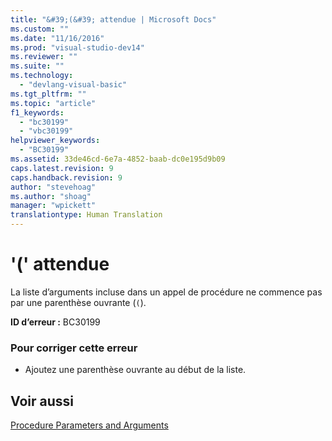 ```yaml
---
title: "&#39;(&#39; attendue | Microsoft Docs"
ms.custom: ""
ms.date: "11/16/2016"
ms.prod: "visual-studio-dev14"
ms.reviewer: ""
ms.suite: ""
ms.technology: 
  - "devlang-visual-basic"
ms.tgt_pltfrm: ""
ms.topic: "article"
f1_keywords: 
  - "bc30199"
  - "vbc30199"
helpviewer_keywords: 
  - "BC30199"
ms.assetid: 33de46cd-6e7a-4852-baab-dc0e195d9b09
caps.latest.revision: 9
caps.handback.revision: 9
author: "stevehoag"
ms.author: "shoag"
manager: "wpickett"
translationtype: Human Translation
---
```

# &#39;(&#39; attendue
La liste d’arguments incluse dans un appel de procédure ne commence pas par une parenthèse ouvrante \(`(`\).  
  
 **ID d’erreur :** BC30199  
  
### Pour corriger cette erreur  
  
-   Ajoutez une parenthèse ouvrante au début de la liste.  
  
## Voir aussi  
 [Procedure Parameters and Arguments](../../visual-basic/programming-guide/language-features/procedures/procedure-parameters-and-arguments.md)